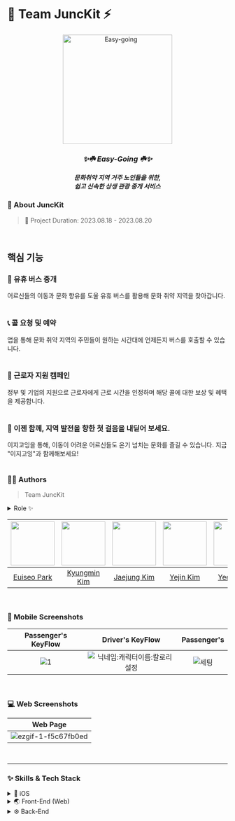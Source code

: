# 💚 Team JuncKit ⚡️

<div align="center">
 <img alt="Easy-going" src="https://github.com/JuncKit/JuncKit-iOS/assets/70744494/adc285e9-1424-424c-a5d6-64edf038312c" width="250px">


 ### _**✨☘️ Easy-Going ☘️✨**_
 _**문화취약 지역 거주 노인들을 위한,<br>쉽고 신속한 상생 관광 중개 서비스**_ 
 </div>
 
 
### 💛 About JuncKit
> 📅 Project Duration: 2023.08.18 - 2023.08.20


<br>

## 핵심 기능

### **🚌 유휴 버스 중개**<br>
어르신들의 이동과 문화 향유를 도울 유휴 버스를 활용해 문화 취약 지역을 찾아갑니다.<br><br>

### **📞 콜 요청 및 예약**<br>
앱을 통해 문화 취약 지역의 주민들이 원하는 시간대에 언제든지 버스를 호출할 수 있습니다.<br><br>

### **💼 근로자 지원 캠페인**<br>
정부 및 기업의 지원으로 근로자에게 근로 시간을 인정하며 해당 콜에 대한 보상 및 혜택을 제공합니다.<br><br>

### **🌟 이젠 함께, 지역 발전을 향한 첫 걸음을 내딛어 보세요.**<br>
이지고잉을 통해, 이동이 어려운 어르신들도 온기 넘치는 문화를 즐길 수 있습니다. 지금 "이지고잉"과 함께해보세요!
<br>
<br>
 
 ### 🧑‍💻 Authors
> Team JuncKit

<details>
<summary>Role ✨</summary>
<div>

- Yejin Kim: `Product Manager`, `Entrepreneur`
- Jaejung Kim: `Front-End Developer`
- Kyungmin Kim: `Back-End Developer`
- Euiseo Park: `iOS Developer`
- Yeeun Kim: `Designer`

</div>
</details>

|[<img src="https://github.com/kpk0616.png" width="100px">](https://github.com/kpk0616)|[<img src="https://github.com/gmkim20713.png" width="100px">](https://github.com/gmkim20713)|[<img src="https://github.com/baebang.png" width="100px">](https://github.com/baebang)|[<img src="https://github.com/yejinms.png" width="100px">](https://github.com/yejinms)|[<img src="https://github.com/yeeun223.png" width="100px">](https://github.com/yeeun223)|
|:----:|:----:|:----:|:----:|:----:|
|[Euiseo Park](https://github.com/kpk0616)|[Kyungmin Kim](https://github.com/gmkim20713)|[Jaejung Kim](https://github.com/baebang)|[Yejin Kim](https://github.com/yejinms)|[Yeeun Kim](https://github.com/yeeun223)|
<br>

 ### 📱 Mobile Screenshots
|Passenger's KeyFlow|Driver's KeyFlow|Passenger's|
|:-:|:-:|:-:|
|![1](https://github.com/JuncKit/.github/assets/70744494/03ce1d49-6c6d-4929-a3bb-e097f706215e)|![닉네임:캐릭터이름:칼로리설정](https://github.com/JuncKit/.github/assets/70744494/b3be6ac6-ae5f-4bf6-b974-8882c0a4fd8b)|![세팅](https://github.com/JuncKit/.github/assets/70744494/69ffb43c-ab2c-4cc6-bd83-dad7abb60abe)|

<br>

### 💻 Web Screenshots
|Web Page|
|:-:|
|![ezgif-1-f5c67fb0ed](https://github.com/JuncKit/.github/assets/70744494/cfe84863-ca65-41db-99de-975c7016815f)|

<br>

---
### :sparkles: Skills & Tech Stack
<details>
<summary>🍎 iOS</summary>
<div>

* SwiftUI
* Code base
* Core Data
* MapKit
* WebSocket Network

**🎁 Library**
```swift
import SwiftUI
import UIKit
import CoreData
import CoreLocation
import MapKit
import StompClientLib
import Lottie
```
<br>
<br>

</div>
</details>

<details>
<summary>🌏 Front-End (Web)</summary>
<div>

  작성 예정
</div>
</details>

<details>
<summary>⚙️ Back-End</summary>
<div>

  작성 예정
</div>
</details>

